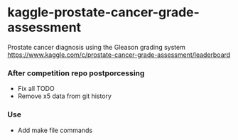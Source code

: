 # kaggle-prostate-cancer-grade-assessment

Prostate cancer diagnosis using the Gleason grading system
https://www.kaggle.com/c/prostate-cancer-grade-assessment/leaderboard

### After competition repo postporcessing
* Fix all TODO
* Remove x5 data from git history

### Use
* Add make file commands